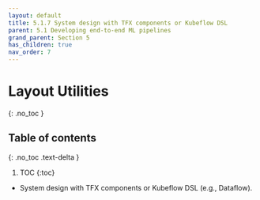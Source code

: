```yaml
---
layout: default
title: 5.1.7 System design with TFX components or Kubeflow DSL
parent: 5.1 Developing end-to-end ML pipelines
grand_parent: Section 5
has_children: true
nav_order: 7
---
```


# Layout Utilities
{: .no_toc }

## Table of contents
{: .no_toc .text-delta }

1. TOC
{:toc}

* System design with TFX components or Kubeflow DSL (e.g., Dataflow).


